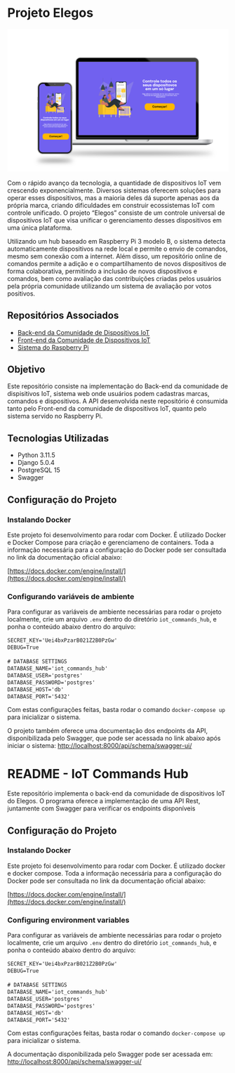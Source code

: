 # Projeto Elegos
![Imagem do Projeto](https://github.com/PcObserver/assets/blob/main/elegos_image.png)

Com o rápido avanço da tecnologia, a quantidade de dispositivos IoT vem crescendo exponencialmente. Diversos sistemas oferecem soluções para operar esses dispositivos, mas a maioria deles dá suporte apenas aos da própria marca, criando dificuldades em construir ecossistemas IoT com controle unificado. O projeto “Elegos” consiste de um controle universal de dispositivos IoT que visa unificar o gerenciamento desses dispositivos em uma única plataforma.

Utilizando um hub baseado em Raspberry Pi 3 modelo B, o sistema detecta automaticamente dispositivos na rede local e permite o envio de comandos, mesmo sem conexão com a internet. Além disso, um repositório online de comandos permite a adição e o compartilhamento de novos dispositivos de forma colaborativa, permitindo a inclusão de novos dispositivos e comandos, bem como avaliação das contribuições criadas pelos usuários pela própria comunidade utilizando um sistema de avaliação por votos positivos.

## Repositórios Associados
- [Back-end da Comunidade de Dispositivos IoT](https://github.com/PcObserver/iot-commands-hub)
- [Front-end da Comunidade de Dispositivos IoT](https://github.com/PcObserver/TCC-iot-hub)
- [Sistema do Raspberry Pi](https://github.com/PcObserver/TCC-RaspClient)

## Objetivo

Este repositório consiste na implementação do Back-end da comunidade de dispisitivos IoT, sistema web onde usuários podem cadastras marcas, comandos e dispositivos. A API desenvolvida neste repositório é consumida tanto pelo Front-end da comunidade de dispositivos IoT, quanto pelo sistema servido no Raspberry Pi.

## Tecnologias Utilizadas

- Python 3.11.5
- Django 5.0.4
- PostgreSQL 15
- Swagger

## Configuração do Projeto

### Instalando Docker

Este projeto foi desenvolvimento para rodar com Docker. É utilizado Docker e Docker Compose para criação e gerenciameno de containers. Toda a informação necessária para a configuração do Docker pode ser consultada no link da documentação oficial abaixo:

[https://docs.docker.com/engine/install/](https://docs.docker.com/engine/install/)

### Configurando variáveis de ambiente

Para configurar as variáveis de ambiente necessárias para rodar o projeto localmente, crie um arquivo `.env` dentro do diretório `iot_commands_hub`, e ponha o conteúdo abaixo dentro do arquivo:

```
SECRET_KEY='Uei4bxPzarB021Z2B0PzGw'
DEBUG=True

# DATABASE SETTINGS
DATABASE_NAME='iot_commands_hub'
DATABASE_USER='postgres'
DATABASE_PASSWORD='postgres'
DATABASE_HOST='db'
DATABASE_PORT='5432'
```

Com estas configurações feitas, basta rodar o comando `docker-compose up` para inicializar o sistema. 

O projeto também oferece uma documentação dos endpoints da API, disponibilizada pelo Swagger, que pode ser acessada no link abaixo após iniciar o sistema:
[http://localhost:8000/api/schema/swagger-ui/](http://localhost:8000/api/schema/swagger-ui/)





















# README - IoT Commands Hub

Este repositório implementa o back-end da comunidade de dispositivos IoT do Elegos. O programa oferece a implementação de uma API Rest, juntamente com Swagger para verificar os endpoints disponíveis

## Configuração do Projeto

### Instalando Docker

Este projeto foi desenvolvimento para rodar com Docker. É utilizado docker e docker compose. Toda a informação necessária para a configuração do Docker pode ser consultada no link da documentação oficial abaixo:

[https://docs.docker.com/engine/install/](https://docs.docker.com/engine/install/)

### Configuring environment variables

Para configurar as variáveis de ambiente necessárias para rodar o projeto localmente, crie um arquivo `.env` dentro do diretório `iot_commands_hub`, e ponha o conteúdo abaixo dentro do arquivo:

```
SECRET_KEY='Uei4bxPzarB021Z2B0PzGw'
DEBUG=True

# DATABASE SETTINGS
DATABASE_NAME='iot_commands_hub'
DATABASE_USER='postgres'
DATABASE_PASSWORD='postgres'
DATABASE_HOST='db'
DATABASE_PORT='5432'
```

Com estas configurações feitas, basta rodar o comando `docker-compose up` para inicializar o sistema. 

A documentação disponibilizada pelo Swagger pode ser acessada em:
[http://localhost:8000/api/schema/swagger-ui/](http://localhost:8000/api/schema/swagger-ui/)
